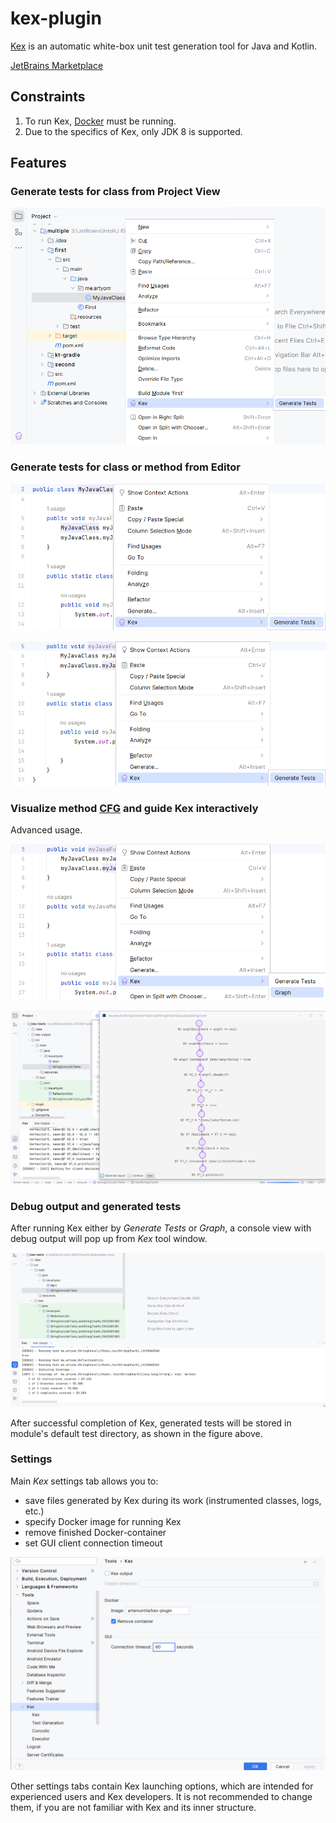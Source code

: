 # kex-plugin

[Kex](https://github.com/vorpal-research/kex) is an automatic white-box unit test generation tool
for Java and Kotlin.

[JetBrains Marketplace](https://plugins.jetbrains.com/plugin/21941-kex)


## Constraints

1. To run Kex, [Docker](https://www.docker.com/) must be running.
2. Due to the specifics of Kex, only JDK 8 is supported.


## Features

### Generate tests for class from Project View 

![projectView-java](images/projectView-java.png)

### Generate tests for class or method from Editor

![editor-java-class](images/editor-java-class.png)

![editor-java-method](images/editor-java-method.png)

### Visualize method [CFG](https://en.wikipedia.org/wiki/Control-flow_graph) and guide Kex interactively

Advanced usage.

![editor-java-method.png](images/graph-java-method.png)

![graph-window](images/graph-window.png)

### Debug output and generated tests

After running Kex either by *Generate Tests* or *Graph*, a console view with debug output will pop up from *Kex* tool window.

![](images/results.png)

After successful completion of Kex, generated tests will be stored in module's default test directory, as shown in the figure above.

### Settings

Main *Kex* settings tab allows you to: 
* save files generated by Kex during its work (instrumented classes, logs, etc.)
* specify Docker image for running Kex
* remove finished Docker-container
* set GUI client connection timeout

![](images/settings-main.png)

Other settings tabs contain Kex launching options, which are intended for experienced users and Kex developers. 
It is not recommended to change them, if you are not familiar with Kex and its inner structure.



